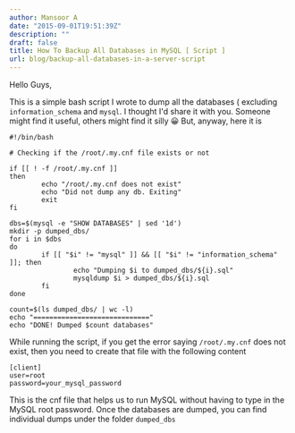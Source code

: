 ```yaml
---
author: Mansoor A
date: "2015-09-01T19:51:39Z"
description: ""
draft: false
title: How To Backup All Databases in MySQL [ Script ]
url: blog/backup-all-databases-in-a-server-script
---
```



Hello Guys,

This is a simple bash script I wrote to dump all the databases ( excluding `information_schema` and `mysql`. I thought I'd share it with you. Someone might find it useful, others might find it silly 😀 But, anyway, here it is

```
#!/bin/bash

# Checking if the /root/.my.cnf file exists or not

if [[ ! -f /root/.my.cnf ]]
then
        echo "/root/.my.cnf does not exist"
        echo "Did not dump any db. Exiting"
        exit
fi

dbs=$(mysql -e "SHOW DATABASES" | sed '1d')
mkdir -p dumped_dbs/
for i in $dbs
do
        if [[ "$i" != "mysql" ]] && [[ "$i" != "information_schema" ]]; then
                echo "Dumping $i to dumped_dbs/${i}.sql"
                mysqldump $i > dumped_dbs/${i}.sql
        fi
done

count=$(ls dumped_dbs/ | wc -l)
echo "============================="
echo "DONE! Dumped $count databases"
```


While running the script, if you get the error saying `/root/.my.cnf` does not exist, then you need to create that file with the following content

```
[client]
user=root
password=your_mysql_password
```

This is the cnf file that helps us to run MySQL without having to type in the MySQL root password. Once the databases are dumped, you can find individual dumps under the folder `dumped_dbs`

